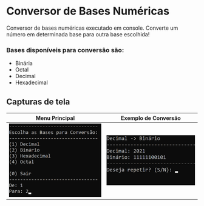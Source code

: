 # Conversor de Bases Numéricas
Conversor de bases numéricas executado em console. Converte um número em determinada base para outra base escolhida! 

### **Bases disponíveis para conversão são:** 
- Binária
- Octal 
- Decimal 
- Hexadecimal 


## **Capturas de tela**

Menu Principal             | Exemplo de Conversão
:-------------------------:|:-------------------------:
![](Midias/Menu_Principal.png)  |  ![](Midias/Conversao_Exemplo.png)
